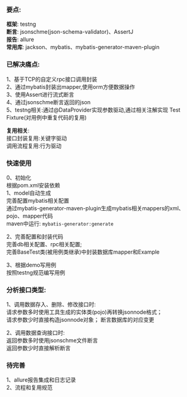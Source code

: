 ### 要点:
**框架**: testng  
**断言**: jsonschme(json-schema-validator)、AssertJ  
**报告**: allure  
**常用库**: jackson、mybatis、mybatis-generator-maven-plugin  


### 已解决痛点:
1、基于TCP的自定义rpc接口调用封装  
2、通过mybatis封装出mapper,使用orm方便数据操作  
3、使用Assert进行流式断言  
4、通过jsonschme断言返回的json  
5、testng相关:通过@DataProvider实现参数驱动,通过相关注解实现 Test Fixture(对用例中重复代码的复用)  

**复用相关**:  
接口封装复用:关键字驱动  
调用流程复用:行为驱动  

### 快速使用
0、初始化  
根据pom.xml安装依赖  
1、model自动生成  
完善配置mybatis相关配置  
通过mybatis-generator-maven-plugin生成mybatis相关mappers的xml、pojo、mapper代码  
maven中运行: ```mybatis-generator:generate```  

2、完善配置和封装代码  
完善db相关配置、rpc相关配置;  
完善BaseTest类(被用例类继承)中封装数据库mapper和Example  

3、根据demo写用例  
按照testng规范编写用例  

### 分析接口类型:  
1、调用数据存入、删除、修改接口时:  
请求参数多时使用工具生成的实体类(pojo)再转换jsonnode格式；  
请求参数少时直接构造jsonnode对象； 
断言数据库的对应变更  

2、调用数据查询接口时:  
返回参数多时使用jsonschme文件断言  
返回参数少时直接解析断言  


### 待完善
1、allure报告集成和日志记录  
2、流程和复用规范



